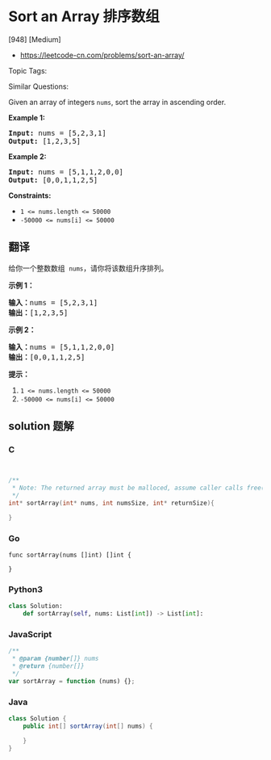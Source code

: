 # Sort an Array 排序数组

[948] [Medium]

- https://leetcode-cn.com/problems/sort-an-array/

Topic Tags:

Similar Questions:

Given an array of integers `nums`, sort the array in ascending order.

**Example 1:**

<pre><strong>Input:</strong> nums = [5,2,3,1]
<strong>Output:</strong> [1,2,3,5]
</pre>

**Example 2:**

<pre><strong>Input:</strong> nums = [5,1,1,2,0,0]
<strong>Output:</strong> [0,0,1,1,2,5]
</pre>

**Constraints:**

- `1 <= nums.length <= 50000`
- `-50000 <= nums[i] <= 50000`

## 翻译

给你一个整数数组  `nums`，请你将该数组升序排列。

**示例 1：**

<pre><strong>输入：</strong>nums = [5,2,3,1]
<strong>输出：</strong>[1,2,3,5]
</pre>

**示例 2：**

<pre><strong>输入：</strong>nums = [5,1,1,2,0,0]
<strong>输出：</strong>[0,0,1,1,2,5]
</pre>

**提示：**

1.  `1 <= nums.length <= 50000`
2.  `-50000 <= nums[i] <= 50000`

## solution 题解

### C

```c


/**
 * Note: The returned array must be malloced, assume caller calls free().
 */
int* sortArray(int* nums, int numsSize, int* returnSize){

}
```

### Go

```golang
func sortArray(nums []int) []int {

}
```

### Python3

```python
class Solution:
    def sortArray(self, nums: List[int]) -> List[int]:
```

### JavaScript

```javascript
/**
 * @param {number[]} nums
 * @return {number[]}
 */
var sortArray = function (nums) {};
```

### Java

```java
class Solution {
    public int[] sortArray(int[] nums) {

    }
}
```
